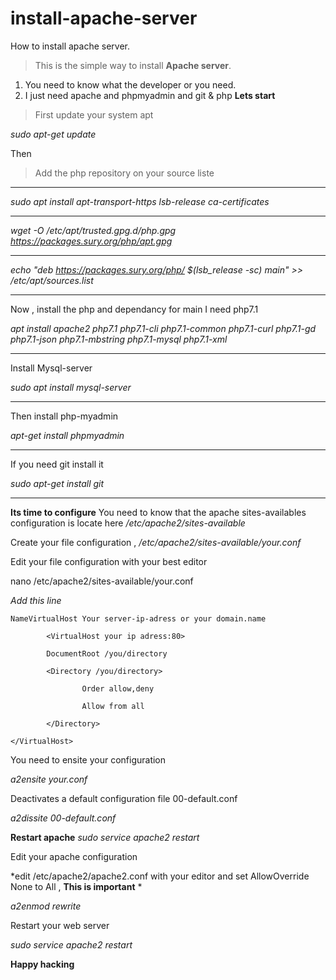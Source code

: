 # install-apache-server

How to install apache server.
> This is the simple way to install  **Apache server**.
1. You need to know what the developer or you need.
2. I just need apache and phpmyadmin and git & php
**Lets start**
> First update your system apt

*sudo apt-get update*

Then
> Add the php repository on your source liste
___

*sudo apt install apt-transport-https lsb-release ca-certificates*
___
*wget -O /etc/apt/trusted.gpg.d/php.gpg https://packages.sury.org/php/apt.gpg*
___
*echo "deb https://packages.sury.org/php/ $(lsb_release -sc) main" >> /etc/apt/sources.list*
___
Now , install the php and dependancy for main I need php7.1

*apt install apache2 php7.1 php7.1-cli php7.1-common php7.1-curl php7.1-gd php7.1-json php7.1-mbstring php7.1-mysql php7.1-xml*
___
Install Mysql-server

*sudo apt install mysql-server*
___
Then install php-myadmin

*apt-get install phpmyadmin*
___
If you need git install it

*sudo apt-get install git*
___
**Its time to configure**
You need to know that the apache sites-availables configuration is locate here */etc/apache2/sites-available*

Create your file configuration , */etc/apache2/sites-available/your.conf*

Edit your file configuration  with your best editor

nano /etc/apache2/sites-available/your.conf

*Add this line*

```
NameVirtualHost Your server-ip-adress or your domain.name

        <VirtualHost your ip adress:80>
        
        DocumentRoot /you/directory
        
        <Directory /you/directory>
        
                Order allow,deny
                
                Allow from all 
                
        </Directory>
        
</VirtualHost>
```

You need to ensite your configuration

*a2ensite your.conf*

Deactivates a default configuration file 00-default.conf

*a2dissite 00-default.conf*

**Restart apache**
*sudo service apache2 restart*

Edit your apache configuration

*edit /etc/apache2/apache2.conf with your editor and set AllowOverride None to All , **This is important** *

*a2enmod rewrite*

Restart your web server

*sudo service apache2 restart*

**Happy hacking**






